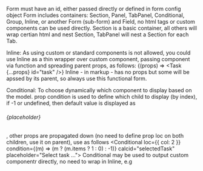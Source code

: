Form must have an id, either passed directly or defined in form config object
Form includes containers: Section, Panel, TabPanel, Conditional, Group, Inline, or another Form (sub-form) and Field, no html tags or custom components can be used directly.
Section is a basic container, all others will wrap certian html and nest Section, TabPanel will nest a Section for each Tab.

Inline:
As using custom or standard components is not allowed, you could use Inline as a thin wrapper over custom component, passing component via function and spreading parent props, as follows:
<Inline>{(props) => <Task {...props} id="task" />}</Inline>
Inline - in markup - has no props but some will be apssed by its parent, so always use this functional form.

Conditional:
To choose dynamically which component to display based on the model.
prop condition is used to define which child to display (by index), if -1 or undefined, then default value is displayed as <h6>{placeholder}</h6>, other props are propagated down (no need to define prop loc on both children, use it on parent), use as follows
<Conditional
loc={{ col: 2 }}
condition={(m) => (m ? (m.items ? 1 : 0) : -1)}
calcid="selectedTask"
placeholder="Select task ...">
<Panel/>
<Panel/>
</Conditional>
Conditional may be used to output custom componentr directly, no need to wrap in Inline, e.g
<Conditional><Task/><Group/></Conditional>
